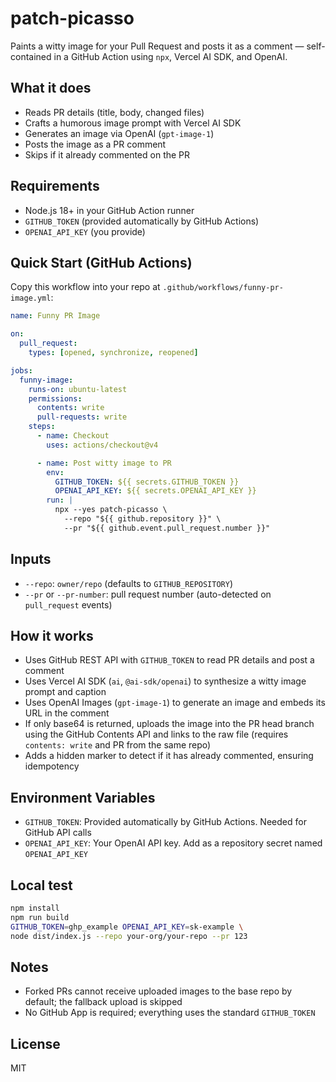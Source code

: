 # patch-picasso

Paints a witty image for your Pull Request and posts it as a comment — self-contained in a GitHub Action using `npx`, Vercel AI SDK, and OpenAI.

## What it does
- Reads PR details (title, body, changed files)
- Crafts a humorous image prompt with Vercel AI SDK
- Generates an image via OpenAI (`gpt-image-1`)
- Posts the image as a PR comment
- Skips if it already commented on the PR

## Requirements
- Node.js 18+ in your GitHub Action runner
- `GITHUB_TOKEN` (provided automatically by GitHub Actions)
- `OPENAI_API_KEY` (you provide)

## Quick Start (GitHub Actions)
Copy this workflow into your repo at `.github/workflows/funny-pr-image.yml`:

```yaml
name: Funny PR Image

on:
  pull_request:
    types: [opened, synchronize, reopened]

jobs:
  funny-image:
    runs-on: ubuntu-latest
    permissions:
      contents: write
      pull-requests: write
    steps:
      - name: Checkout
        uses: actions/checkout@v4

      - name: Post witty image to PR
        env:
          GITHUB_TOKEN: ${{ secrets.GITHUB_TOKEN }}
          OPENAI_API_KEY: ${{ secrets.OPENAI_API_KEY }}
        run: |
          npx --yes patch-picasso \
            --repo "${{ github.repository }}" \
            --pr "${{ github.event.pull_request.number }}"
```

## Inputs
- `--repo`: `owner/repo` (defaults to `GITHUB_REPOSITORY`)
- `--pr` or `--pr-number`: pull request number (auto-detected on `pull_request` events)

## How it works
- Uses GitHub REST API with `GITHUB_TOKEN` to read PR details and post a comment
- Uses Vercel AI SDK (`ai`, `@ai-sdk/openai`) to synthesize a witty image prompt and caption
- Uses OpenAI Images (`gpt-image-1`) to generate an image and embeds its URL in the comment
- If only base64 is returned, uploads the image into the PR head branch using the GitHub Contents API and links to the raw file (requires `contents: write` and PR from the same repo)
- Adds a hidden marker to detect if it has already commented, ensuring idempotency

## Environment Variables
- `GITHUB_TOKEN`: Provided automatically by GitHub Actions. Needed for GitHub API calls
- `OPENAI_API_KEY`: Your OpenAI API key. Add as a repository secret named `OPENAI_API_KEY`

## Local test
```bash
npm install
npm run build
GITHUB_TOKEN=ghp_example OPENAI_API_KEY=sk-example \
node dist/index.js --repo your-org/your-repo --pr 123
```

## Notes
- Forked PRs cannot receive uploaded images to the base repo by default; the fallback upload is skipped
- No GitHub App is required; everything uses the standard `GITHUB_TOKEN`

## License
MIT
